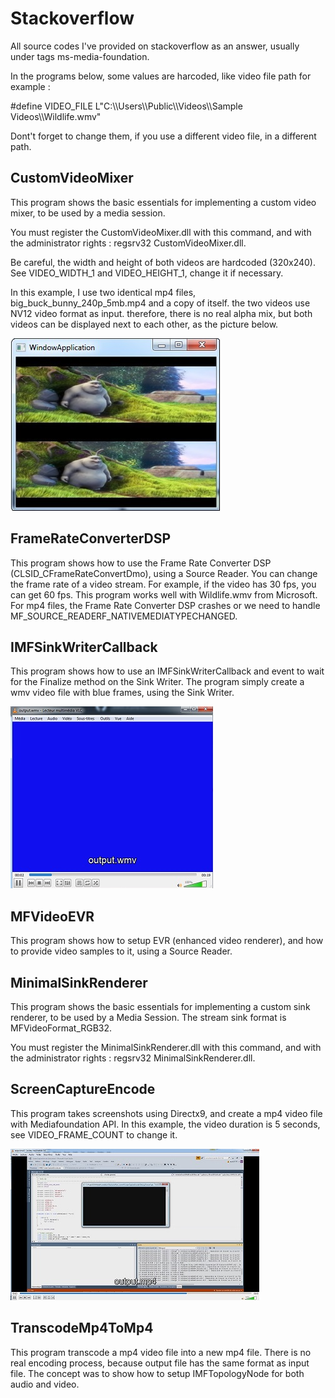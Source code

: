 # Stackoverflow
All source codes I've provided on stackoverflow as an answer, usually under tags ms-media-foundation.

In the programs below, some values are harcoded, like video file path for example :

#define VIDEO_FILE L"C:\\\\Users\\\\Public\\\\Videos\\\\Sample Videos\\\\Wildlife.wmv"

Dont't forget to change them, if you use a different video file, in a different path.


## CustomVideoMixer
This program shows the basic essentials for implementing a custom video mixer, to be used by a media session.

You must register the CustomVideoMixer.dll with this command, and with the administrator rights : regsrv32 CustomVideoMixer.dll.

Be careful, the width and height of both videos are hardcoded (320x240). See VIDEO_WIDTH_1 and VIDEO_HEIGHT_1, change it if necessary.

In this example, I use two identical mp4 files, big_buck_bunny_240p_5mb.mp4 and a copy of itself. the two videos use NV12 video format as input. therefore, there is no real alpha mix, but both videos can be displayed next to each other, as the picture below.

![Custom Video Mixer](./Media/CustomVideoMixer.jpg)

## FrameRateConverterDSP

This program shows how to use the Frame Rate Converter DSP (CLSID_CFrameRateConvertDmo), using a Source Reader. You can change the frame rate of a video stream. For example, if the video has 30 fps, you can get 60 fps. This program works well with Wildlife.wmv from Microsoft. For mp4 files, the Frame Rate Converter DSP crashes or we need to handle MF_SOURCE_READERF_NATIVEMEDIATYPECHANGED.

## IMFSinkWriterCallback

This program shows how to use an IMFSinkWriterCallback and event to wait for the Finalize method on the Sink Writer. The program simply create a wmv video file with blue frames, using the Sink Writer.

![IMFSinkWriterCallback](./Media/IMFSinkWriterCallback.jpg)

## MFVideoEVR

This program shows how to setup EVR (enhanced video renderer), and how to provide video samples to it, using a Source Reader.

## MinimalSinkRenderer

This program shows the basic essentials for implementing a custom sink renderer, to be used by a Media Session. The stream sink format is MFVideoFormat_RGB32.

You must register the MinimalSinkRenderer.dll with this command, and with the administrator rights : regsrv32 MinimalSinkRenderer.dll.

## ScreenCaptureEncode

This program takes screenshots using Directx9, and create a mp4 video file with Mediafoundation API. In this example, the video duration is 5 seconds, see VIDEO_FRAME_COUNT to change it.

![Screen Capture Encode](./Media/ScreenCaptureEncode.jpg)

## TranscodeMp4ToMp4
This program transcode a mp4 video file into a new mp4 file. There is no real encoding process, because output file has the same format as input file.
The concept was to show how to setup IMFTopologyNode for both audio and video.
